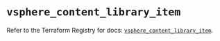 # `vsphere_content_library_item`

Refer to the Terraform Registry for docs: [`vsphere_content_library_item`](https://registry.terraform.io/providers/hashicorp/vsphere/2.8.3/docs/resources/content_library_item).
